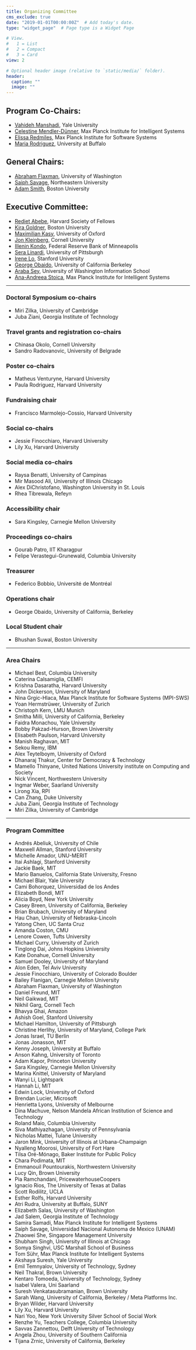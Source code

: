 ```yaml
---
title: Organizing Committee
cms_exclude: true
date: "2019-01-01T00:00:00Z"  # Add today's date.
type: "widget_page"  # Page type is a Widget Page

# View.
#   1 = List
#   2 = Compact
#   3 = Card
view: 2

# Optional header image (relative to `static/media/` folder).
header:
  caption: ""
  image: ""
---
```


## Program Co-Chairs:
- [Vahideh Manshadi](https://vahideh-manshadi.com/), Yale University
- [Celestine Mendler-Dünner](http://www.celestine.ai/), Max Planck Institute for Intelligent Systems
- [Elissa Redmiles](https://elissaredmiles.com/), Max Planck Institute for Software Systems
- [Maria Rodriguez](https://socialwork.buffalo.edu/faculty-research/full-time-faculty/maria-rodriguez.html), University at Buffalo

## General Chairs:
- [Abraham Flaxman](https://globalhealth.washington.edu/faculty/abraham-flaxman), University of Washington
- [Saiph Savage](http://www.saiph.org), Northeastern University
- [Adam Smith](https://www.bu.edu/cs/profiles/adam-smith/), Boston University 

## Executive Committee:
- [Rediet Abebe](https://www.cs.cornell.edu/~red/), Harvard Society of Fellows
- [Kira Goldner](https://www.kiragoldner.com/), Boston University
- [Maximilian Kasy](https://maxkasy.github.io/home/), University of Oxford
- [Jon Kleinberg](https://www.cs.cornell.edu/home/kleinber/), Cornell University
- [Illenin Kondo](https://www.illenin.com/), Federal Reserve Bank of Minneapolis
- [Sera Linardi](http://www.linardi.gspia.pitt.edu/), University of Pittsburgh
- [Irene Lo](https://sites.google.com/view/irene-lo), Stanford University
- [George Obaido](https://www.georgeobaido.com/), University of California Berkeley
- [Araba Sey](https://tascha.uw.edu/people/araba-sey/), University of Washington Information School
- [Ana-Andreea Stoica](http://www.columbia.edu/~as5001/), Max Planck Institute for Intelligent Systems

- - -

### Doctoral Symposium co-chairs
- Miri Zilka, University of Cambridge
- Juba Ziani, Georgia Institute of Technology

### Travel grants and registration co-chairs
- Chinasa Okolo, Cornell University
- Sandro Radovanovic, University of Belgrade

### Poster co-chairs
- Matheus Venturyne, Harvard University
- Paula Rodriguez, Harvard University

### Fundraising chair
- Francisco Marmolejo-Cossio, Harvard University

### Social co-chairs
- Jessie Finocchiaro, Harvard University
- Lily Xu, Harvard University

### Social media co-chairs
- Raysa Benatti, University of Campinas
- Mir Masood Ali, University of Illinois Chicago
- Alex DiChristofano, Washington University in St. Louis
- Rhea Tibrewala, Refeyn

### Accessibility chair
- Sara Kingsley, Carnegie Mellon University

### Proceedings co-chairs
- Gourab Patro, IIT Kharagpur
- Felipe Verastegui-Grunewald, Columbia University

### Treasurer
- Federico Bobbio, Université de Montréal

### Operations chair
- George Obaido, University of California, Berkeley

### Local Student chair
- Bhushan Suwal, Boston University 

- - -

### Area Chairs
- Michael Best, Columbia University
- Caterina Calsamiglia, CEMFI
- Krishna Dasaratha, Harvard University
- John Dickerson, University of Maryland
- Nina Grgic-Hlaca, Max Planck Institute for Software Systems (MPI-SWS)
- Yoan Hermstrüwer, University of Zurich
- Christoph Kern, LMU Munich
- Smitha Milli, University of California, Berkeley
- Faidra Monachou, Yale University
- Bobby Pakzad-Hurson, Brown University
- Elisabeth Paulson, Harvard University
- Manish Raghavan, MIT
- Sekou Remy, IBM
- Alex Teytelboym, University of Oxford
- Dhanaraj Thakur, Center for Democracy & Technology
- Mamello Thinyane, United Nations University institute on Computing and Society
- Nick Vincent, Northwestern University
- Ingmar Weber, Saarland University
- Lirong Xia, RPI
- Can Zhang, Duke University
- Juba Ziani, Georgia Institute of Technology
- Miri Zilka, University of Cambridge

- - -

### Program Committee
- Andrés	Abeliuk, University of Chile
- Maxwell	Allman, Stanford University
- Michelle	Amador, UNU-MERIT
- Itai	Ashlagi, Stanford University
- Jackie	Baek, MIT
- Mario	Banuelos, California State University, Fresno
- Michael	Blair, Yale University
- Cami	Bohorquez, Universidad de los Andes
- Elizabeth	Bondi, MIT
- Alicia	Boyd, New York University
- Casey	Breen, University of California, Berkeley
- Brian	Brubach, University of Maryland
- Hau	Chan, University of Nebraska-Lincoln
- Yatong	Chen, UC Santa Cruz
- Amanda	Coston, CMU
- Lenore	Cowen, Tufts University
- Michael	Curry, University of Zurich
- Tinglong	Dai, Johns Hopkins University
- Kate	Donahue, Cornell University
- Samuel	Dooley, University of Maryland
- Alon	Eden, Tel Aviv University
- Jessie	Finocchiaro, University of Colorado Boulder
- Bailey	Flanigan, Carnegie Mellon University
- Abraham	Flaxman, University of Washington
- Daniel	Freund, MIT
- Neil	Gaikwad, MIT
- Nikhil	Garg, Cornell Tech
- Bhavya	Ghai, Amazon
- Ashish	Goel, Stanford University
- Michael	Hamilton, University of Pittsburgh
- Christine	Herlihy, University of Maryland, College Park
- Jonas	Israel, TU Berlin
- Jonas	Jonasson, MIT
- Kenny	Joseph, University at Buffalo
- Anson	Kahng, University of Toronto
- Adam	Kapor, Princeton University
- Sara	Kingsley, Carnegie Mellon University
- Marina	Knittel, University of Maryland
- Wanyi	Li, Lightspark
- Hannah	Li, MIT
- Edwin	Lock, University of Oxford
- Brendan	Lucier, Microsoft
- Henrietta	Lyons, University of Melbourne
- Dina	Machuve, Nelson Mandela African Institution of Science and Technology
- Roland	Maio, Columbia University
- Siva	Mathiyazhagan, University of Pennsylvania
- Nicholas	Mattei, Tulane University
- Jaron	Mink, University of Illinois at Urbana-Champaign
- Nyalleng	Moorosi, University of Fort Hare
- Tilsa	Oré-Mónago, Baker Institute for Public Policy
- Chara	Podimata, MIT
- Emmanouil	Pountourakis, Northwestern University
- Lucy	Qin, Brown University
- Pia	Ramchandani, PricewaterhouseCoopers
- Ignacio	Rios, The University of Texas at Dallas
- Scott	Rodilitz, UCLA
- Esther	Rolfs, Harvard University
- Atri	Rudra, University at Buffalo, SUNY
- Elizabeth	Salas, University of Washington
- Jad	Salem, Georgia Institute of Technology
- Samira	Samadi, Max Planck Institute for Intelligent Systems
- Saiph	Savage, Universidad Nacional Autonoma de Mexico (UNAM)
- Zhaowei	She, Singapore Management University
- Shubham	Singh, University of Illinois at Chicago
- Somya	Singhvi, USC Marshall School of Business
- Tom	Sühr, Max Planck Institute for Intelligent Systems
- Akshaya	Suresh, Yale University
- Emil	Temnyalov, University of Technology, Sydney
- Neil	Thakral, Brown University
- Kentaro	Tomoeda, University of Technology, Sydney
- Isabel	Valera, Uni Saarland
- Suresh	Venkatasubramanian, Brown University
- Sarah	Wang, University of California, Berkeley / Meta Platforms Inc.
- Bryan	Wilder, Harvard University
- Lily	Xu, Harvard University
- Nari	Yoo, New York University Silver School of Social Work
- Renzhe	Yu, Teachers College, Columbia University
- Savvas	Zannettou, Delft University of Technology
- Angela	Zhou, University of Southern California
- Tijana	Zrnic, University of California, Berkeley